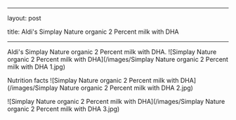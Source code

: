 ---
layout: post

title: Aldi's Simplay Nature organic 2 Percent milk with DHA

----

Aldi's Simplay Nature organic 2 Percent milk with DHA.
![Simplay Nature organic 2 Percent milk with DHA](/images/Simplay Nature organic 2 Percent milk with DHA 1.jpg)

Nutrition facts
![Simplay Nature organic 2 Percent milk with DHA](/images/Simplay Nature organic 2 Percent milk with DHA 2.jpg)

![Simplay Nature organic 2 Percent milk with DHA](/images/Simplay Nature organic 2 Percent milk with DHA 3.jpg)
